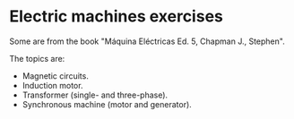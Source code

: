 # Electric machines exercises

Some are from the book "Máquina Eléctricas Ed. 5, Chapman J., Stephen".

The topics are:

- Magnetic circuits.
- Induction motor.
- Transformer (single- and three-phase).
- Synchronous machine (motor and generator).
